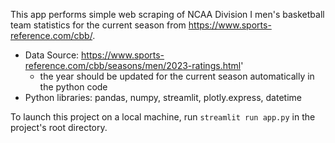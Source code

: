 
This app performs simple web scraping of NCAA Division I men's basketball team statistics for the current season from https://www.sports-reference.com/cbb/.
* Data Source: https://www.sports-reference.com/cbb/seasons/men/2023-ratings.html'
    * the year should be updated for the current season automatically in the python code
* Python libraries: pandas, numpy, streamlit, plotly.express, datetime

To launch this project on a local machine, run `streamlit run app.py` in the project's root directory.